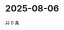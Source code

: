 # 2025-08-06

共 0 条

<!-- BEGIN ZHIHUQUESTIONS -->
<!-- 最后更新时间 Wed Aug 06 2025 19:11:23 GMT+0800 (China Standard Time) -->

<!-- END ZHIHUQUESTIONS -->

